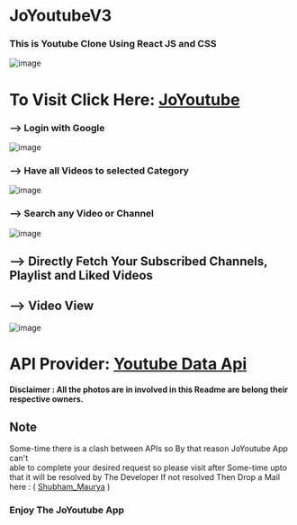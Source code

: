 # JoYoutubeV3 

 ### This is Youtube Clone Using React JS and CSS
 
 ![image](https://user-images.githubusercontent.com/65014926/217881437-4685abe0-9d85-442f-b976-152f37c48083.png)

 
 
# To Visit Click Here: <a href ="https://joyoutube.netlify.app/">JoYoutube</a>
 

 ### --> Login with Google

 ![image](https://user-images.githubusercontent.com/65014926/217882059-4b6f7ada-2c7f-4581-8957-151e496c07c9.png)


 ### --> Have all Videos to selected Category

![image](https://user-images.githubusercontent.com/65014926/217882551-3f788f04-cfd2-41ec-a8ef-039aa1b9e618.png)

 ### --> Search any Video or Channel

 ![image](https://user-images.githubusercontent.com/65014926/217883007-5d548f50-6e22-48ff-a533-8f2e061606e5.png)


 ## --> Directly Fetch Your Subscribed Channels, Playlist and Liked Videos


## --> Video View

![image](https://user-images.githubusercontent.com/65014926/217883503-82d56679-6738-4730-9174-69795e2318c3.png)




 
 
 
 # API Provider: <a href = "https://developers.google.com/youtube/v3/"> Youtube Data Api </a> 
         

#### Disclaimer : All the photos are in involved in this Readme are belong their respective owners.

   

   

 ## Note

    
 
   Some-time there is a clash between APIs so By that reason JoYoutube App can't  
   able to complete your desired request so please visit after Some-time upto that it will be resolved by The Developer
   If not resolved Then Drop a Mail here : ( <a href = "mailto:shubhammaurya996633+work@gmail.com"> Shubham_Maurya</a> )
 <h3>Enjoy The JoYoutube App</h3>


